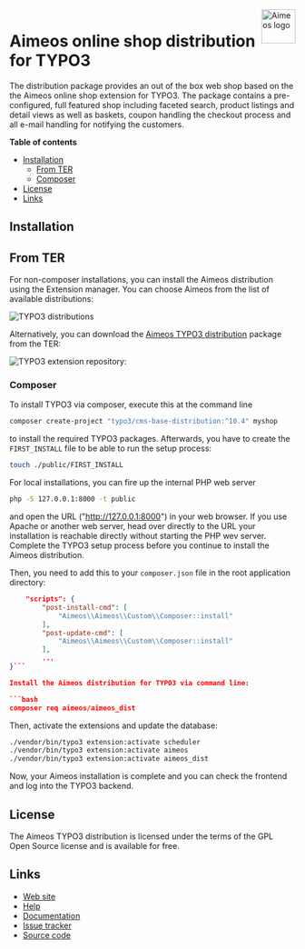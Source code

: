 <a href="https://aimeos.org/">
    <img src="https://aimeos.org/fileadmin/template/icons/logo.png" alt="Aimeos logo" title="Aimeos" align="right" height="60" />
</a>

# Aimeos online shop distribution for TYPO3

The distribution package provides an out of the box web shop based on the the Aimeos
online shop extension for TYPO3. The package contains a pre-configured, full featured shop
including faceted search, product listings and detail views as well as baskets, coupon
handling the checkout process and all e-mail handling for notifying the customers.

**Table of contents**
- [Installation](#installation)
    - [From TER](#from-ter)
    - [Composer](#composer)
- [License](#license)
- [Links](#links)

## Installation

## From TER

For non-composer installations, you can install the Aimeos distribution using the
Extension manager. You can choose Aimeos from the list of available distributions:

![TYPO3 distributions](https://aimeos.org/fileadmin/aimeos.org/images/aimeos-typo3-dist-install.png)

Alternatively, you can download the [Aimeos TYPO3 distribution](https://extensions.typo3.org/extension/aimeos_dist/)
package from the TER:

![TYPO3 extension repository:](https://aimeos.org/fileadmin/aimeos.org/images/aimeos-typo3-dist-install.png)

### Composer

To install TYPO3 via composer, execute this at the command line

```bash
composer create-project "typo3/cms-base-distribution:^10.4" myshop
```

to install the required TYPO3 packages. Afterwards, you have to create the
`FIRST_INSTALL` file to be able to run the setup process:

```bash
touch ./public/FIRST_INSTALL
```

For local installations, you can fire up the internal PHP web server

```bash
php -S 127.0.0.1:8000 -t public
```

and open the URL ("http://127.0.0.1:8000") in your web browser. If you use Apache or
another web server, head over directly to the URL your installation is reachable directly
without starting the PHP wev server. Complete the TYPO3 setup process before you continue
to install the Aimeos distribution.

Then, you need to add this to your `composer.json` file in the root application directory:

```json
    "scripts": {
        "post-install-cmd": [
            "Aimeos\\Aimeos\\Custom\\Composer::install"
        ],
        "post-update-cmd": [
            "Aimeos\\Aimeos\\Custom\\Composer::install"
        ],
        ...
}```

Install the Aimeos distribution for TYPO3 via command line:

```bash
composer req aimeos/aimeos_dist
```

Then, activate the extensions and update the database:

```bash
./vendor/bin/typo3 extension:activate scheduler
./vendor/bin/typo3 extension:activate aimeos
./vendor/bin/typo3 extension:activate aimeos_dist
```

Now, your Aimeos installation is complete and you can check the frontend and log into
the TYPO3 backend.

## License

The Aimeos TYPO3 distribution is licensed under the terms of the GPL Open Source
license and is available for free.

## Links

* [Web site](https://aimeos.org/TYPO3)
* [Help](https://aimeos.org/help)
* [Documentation](https://aimeos.org/docs/typo3/)
* [Issue tracker](https://github.com/aimeos/aimeos-typo3-dist/issues)
* [Source code](https://github.com/aimeos/aimeos-typo3-dist)
